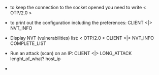 * to keep the connection to the socket opened you need to write
< OTP/2.0 >

* to print out the configuration including the preferences:
CLIENT <|> NVT_INFO

* Display NVT (vulnerabilities) list:
< OTP/2.0 >
CLIENT <|> NVT_INFO
COMPLETE_LIST

* Run an attack (scan) on an IP:
CLIENT <|> LONG_ATTACK
lenght_of_what?
host_ip

*
